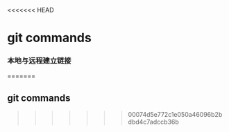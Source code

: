 <<<<<<< HEAD
# git commands
### 本地与远程建立链接
=======
## git commands
>>>>>>> 00074d5e772c1e050a46096b2bdbd4c7adccb36b
